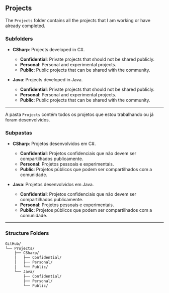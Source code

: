 ## Projects

The `Projects` folder contains all the projects that I am working or have already completed.

### Subfolders

- **CSharp**: Projects developed in C#.
  - **Confidential**: Private projects that should not be shared publicly.
  - **Personal**: Personal and experimental projects.
  - **Public**: Public projects that can be shared with the community.

- **Java**: Projects developed in Java.
  - **Confidential**: Private projects that should not be shared publicly.
  - **Personal**: Personal and experimental projects.
  - **Public**: Public projects that can be shared with the community.
---
A pasta `Projects` contém todos os projetos que estou trabalhando ou já foram desenvolvidos.

### Subpastas

- **CSharp**: Projetos desenvolvidos em C#.
  - **Confidential**: Projetos confidenciais que não devem ser compartilhados publicamente.
  - **Personal**: Projetos pessoais e experimentais.
  - **Public**: Projetos públicos que podem ser compartilhados com a comunidade.

- **Java**: Projetos desenvolvidos em Java.
  - **Confidential**: Projetos confidenciais que não devem ser compartilhados publicamente.
  - **Personal**: Projetos pessoais e experimentais.
  - **Public**: Projetos públicos que podem ser compartilhados com a comunidade.
---
### Structure Folders

```sh
GitHub/
└── Projects/
    ├── CSharp/
    │   ├── Confidential/
    │   ├── Personal/
    │   └── Public/
    └── Java/
        ├── Confidential/
        ├── Personal/
        └── Public/
```